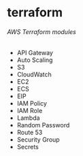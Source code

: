 # terraform

###### AWS Terraform modules
- API Gateway
- Auto Scaling
- S3
- CloudWatch
- EC2
- ECS
- EIP
- IAM Policy
- IAM Role
- Lambda
- Random Password
- Route 53
- Security Group
- Secrets
